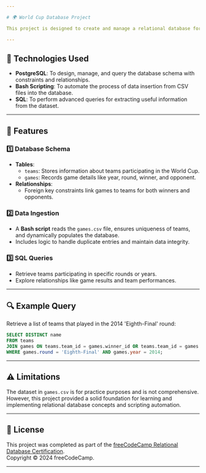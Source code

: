 ```yaml
---

# 🌍 World Cup Database Project  

This project is designed to create and manage a relational database for World Cup data using **Bash scripting** and **PostgreSQL**. The aim is to automate data ingestion and query meaningful insights from the data, showcasing database design and scripting skills.  

---
```


## 🚀 Technologies Used  
- **PostgreSQL**: To design, manage, and query the database schema with constraints and relationships.  
- **Bash Scripting**: To automate the process of data insertion from CSV files into the database.  
- **SQL**: To perform advanced queries for extracting useful information from the dataset.  

---

## 📂 Features  

### 1️⃣ **Database Schema**  
- **Tables**:  
  - `teams`: Stores information about teams participating in the World Cup.  
  - `games`: Records game details like year, round, winner, and opponent.  
- **Relationships**:  
  - Foreign key constraints link games to teams for both winners and opponents.  

### 2️⃣ **Data Ingestion**  
- A **Bash script** reads the `games.csv` file, ensures uniqueness of teams, and dynamically populates the database.  
- Includes logic to handle duplicate entries and maintain data integrity.  

### 3️⃣ **SQL Queries**  
- Retrieve teams participating in specific rounds or years.  
- Explore relationships like game results and team performances.  

---

## 🔍 Example Query  

Retrieve a list of teams that played in the 2014 'Eighth-Final' round:  
```sql  
SELECT DISTINCT name  
FROM teams  
JOIN games ON teams.team_id = games.winner_id OR teams.team_id = games.opponent_id  
WHERE games.round = 'Eighth-Final' AND games.year = 2014;  
```  

---

## ⚠️ Limitations  
The dataset in `games.csv` is for practice purposes and is not comprehensive. However, this project provided a solid foundation for learning and implementing relational database concepts and scripting automation.  

---

## 📜 License  
This project was completed as part of the [freeCodeCamp Relational Database Certification](https://www.freecodecamp.org/learn/).  
Copyright © 2024 freeCodeCamp.  

---  

